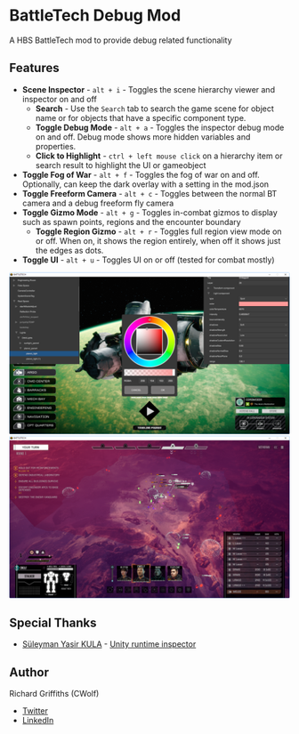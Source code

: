 # BattleTech Debug Mod

A HBS BattleTech mod to provide debug related functionality

## Features

- **Scene Inspector** - `alt + i` - Toggles the scene hierarchy viewer and inspector on and off
  - **Search** - Use the `Search` tab to search the game scene for object name or for objects that have a specific component type.
  - **Toggle Debug Mode** - `alt + a` - Toggles the inspector debug mode on and off. Debug mode shows more hidden variables and properties.
  - **Click to Highlight** - `ctrl + left mouse click` on a hierarchy item or search result to highlight the UI or gameobject
- **Toggle Fog of War** - `alt + f` - Toggles the fog of war on and off. Optionally, can keep the dark overlay with a setting in the mod.json
- **Toggle Freeform Camera** - `alt + c` - Toggles between the normal BT camera and a debug freeform fly camera
- **Toggle Gizmo Mode** - `alt + g` - Toggles in-combat gizmos to display such as spawn points, regions and the encounter boundary
  - **Toggle Region Gizmo** - `alt + r` - Toggles full region view mode on or off. When on, it shows the region entirely, when off it shows just the edges as dots.
- **Toggle UI** - `alt + u` - Toggles UI on or off (tested for combat mostly)

![Example Sim Game Inspector](./docs/images/Sim.png)
![Example Gizmos & Fly Cam](./docs/images/Gizmos.png)

## Special Thanks

- [Süleyman Yasir KULA](https://github.com/yasirkula) - [Unity runtime inspector](https://github.com/yasirkula/UnityRuntimeInspector)

## Author

Richard Griffiths (CWolf)

- [Twitter](https://twitter.com/CWolf)
- [LinkedIn](https://www.linkedin.com/in/richard-griffiths-436b7a19/)
